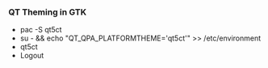 ### QT Theming in GTK
- pac -S qt5ct
- su - && echo "QT_QPA_PLATFORMTHEME='qt5ct'" >> /etc/environment
- qt5ct
- Logout
